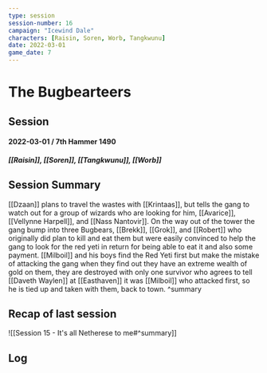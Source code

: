 ```yaml
---
type: session
session-number: 16
campaign: "Icewind Dale"
characters: [Raisin, Soren, Worb, Tangkwunu]
date: 2022-03-01
game_date: 7
---
```


# The Bugbearteers
## Session 
#### 2022-03-01 / 7th Hammer 1490
##### [[Raisin]], [[Soren]], [[Tangkwunu]], [[Worb]]

## Session Summary
[[Dzaan]] plans to travel the wastes with [[Krintaas]], but tells the gang to watch out for a group of wizards who are looking for him, [[Avarice]], [[Vellynne Harpell]], and [[Nass Nantovir]].
On the way out of the tower the gang bump into three Bugbears, [[Brekk]], [[Grok]], and [[Robert]] who originally did plan to kill and eat them but were easily convinced to help the gang to look for the red yeti in return for being able to eat it and also some payment.
[[Milboil]] and his boys find the Red Yeti first but make the mistake of attacking the gang when they find out they have an extreme wealth of gold on them, they are destroyed with only one survivor who agrees to tell [[Daveth Waylen]] at [[Easthaven]] it was [[Milboil]] who attacked first, so he is tied up and taken with them, back to town.
^summary

## Recap of last session
![[Session 15 - It's all Netherese to me#^summary]]

## Log

